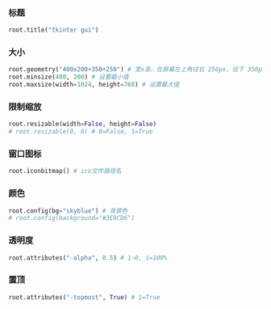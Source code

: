 
### 标题

```python
root.title("tkinter gui")
```

### 大小

```python
root.geometry("400x200+350+250") # 宽x高，在屏幕左上角往右 250px，往下 350px 打开窗口
root.minsize(400, 200) # 设置最小值
root.maxsize(width=1024, height=768) # 设置最大值
```

### 限制缩放

```python
root.resizable(width=False, height=False)
# root.resizable(0, 0) # 0=False, 1=True
```

### 窗口图标

```python
root.iconbitmap() # ico文件路径名
```

### 颜色

```python
root.config(bg="skyblue") # 背景色
# root.config(background="#3E9CD6")
```

### 透明度

```python
root.attributes("-alpha", 0.5) # 1~0, 1=100%
```

### 置顶

```python
root.attributes("-topmost", True) # 1=True
```